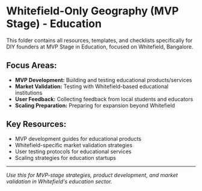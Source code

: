 # Whitefield-Only Geography (MVP Stage) - Education

This folder contains all resources, templates, and checklists specifically for DIY founders at MVP Stage in Education, focused on Whitefield, Bangalore.

## Focus Areas:
- **MVP Development:** Building and testing educational products/services
- **Market Validation:** Testing with Whitefield-based educational institutions
- **User Feedback:** Collecting feedback from local students and educators
- **Scaling Preparation:** Preparing for expansion beyond Whitefield

## Key Resources:
- MVP development guides for educational products
- Whitefield-specific market validation strategies
- User testing protocols for educational services
- Scaling strategies for education startups

---

*Use this for MVP-stage strategies, product development, and market validation in Whitefield's education sector.* 
